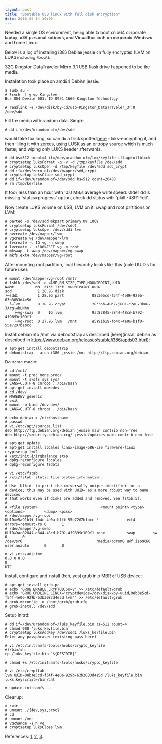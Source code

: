 ```yaml
---
layout: post
title: "Bootable USB linux with full disk encryption"
date: 2016-06-14 10:00
---
```


Needed a single OS environment, being able to boot on x64 corporate laptop, x86 personal netbook,
and VirtualBox both on corporate Windows and home Linux.

Below is a log of installing i386 Debian jessie on fully encrypted (LVM on LUKS including /boot).

32G Kingston DataTraveler Micro 3.1 USB flash drive happened to be the media.

Installation took place on amd64 Debian jessie.


~~~
$ sudo su -
# lsusb  | grep Kingston
Bus 004 Device 003: ID 0951:1666 Kingston Technology

# readlink -e /dev/disk/by-id/usb-Kingston_DataTraveler_3*:0
/dev/sdd
~~~

Fill the media with random data. Simple 

~~~
# dd if=/dev/urandom of=/dev/sdd
~~~

would take too long, so can do a trick spotted [here](https://www.linux.com/blog/how-full-encrypt-your-linux-system-lvm-luks) -
luks-encrypting it, and then filling it with zeroes, using LUSK as an entropy source which is much faster, and wiping only
LUKS header afterwards.

~~~
# dd bs=512 count=4 if=/dev/urandom of=/tmp/keyfile iflag=fullblock
# cryptsetup luksFormat -q -v -d /tmp/keyfile /dev/sdd
# cryptsetup luksOpen -d /tmp/keyfile /dev/sdd sdd_crypt
# dd if=/dev/zero of=/dev/mapper/sdd_crypt
# cryptsetup luksClose sdd_crypt
# dd if=/dev/urandom of=/dev/sdd bs=512 count=20480
# rm /tmp/keyfile
~~~

It took less than an hour with 10.0 MB/s average write speed.
Older dd is missing 'status=progress' option, check dd status with 'pkill -USR1 ^dd'.

Now create  LUKS volume on USB, LVM on it, swap and root partitions on LVM:

~~~
# parted -s /dev/sdd mkpart primary 0% 100%
# cryptsetup luksFormat /dev/sdd1
# cryptsetup luksOpen /dev/sdd1 lvm
# pvcreate /dev/mapper/lvm
# vgcreate vg /dev/mapper/lvm
# lvcreate -L 1G vg -n swap
# lvcreate -l +100%FREE vg -n root
# mkswap -L swap /dev/mapper/vg-swap
# mkfs.ext4 /dev/mapper/vg-root
~~~

After mounting root partition, final hierarchy kooks like this (note UUID's for future use):

~~~
# mount /dev/mapper/vg-root /mnt/
# lsblk /dev/sdd -o NAME,RM,SIZE,TYPE,MOUNTPOINT,UUID
NAME          RM  SIZE TYPE  MOUNTPOINT UUID
sdd            1 28.9G disk             
└─sdd1         1 28.9G part             08b3e5cd-f54f-4e06-929b-63b3083d4e5d
  └─lvm        0 28.9G crypt            2EZ3oh-4HdZ-jEO1-Y2eL-3kWF-3Arg-wbLNhn
    ├─vg-swap  0    1G lvm              9ac82845-e844-48cd-b792-4f9899c109f1 
    └─vg-root  0 27.9G lvm   /mnt       e5a91b19-fb4c-4e0a-b1f0-55e7207b1bcc
~~~

Install debian nto /mnt via debootstrap as described [here](install debian as described in https://www.debian.org/releases/stable/i386/apds03.html):

~~~
# apt-get install debootstrap
# debootstrap --arch i386 jessie /mnt http://ftp.debian.org/debian
~~~

Do some magic:

~~~
# cd /mnt/
# mount -t proc none proc/
# mount -t sysfs sys sys/
# LANG=C.UTF-8 chroot . /bin/bash
# apt-get install makedev
# cd /dev/
# MAKEDEV generic
# exit
# mount -o bind /dev dev/
# LANG=C.UTF-8 chroot . /bin/bash
~~~

~~~
# echo debian > /etc/hostname
# passwd
# vi /etc/apt/sources.list
deb http://ftp.debian.org/debian jessie main contrib non-free
deb http://security.debian.org/ jessie/updates main contrib non-free

# apt-get update
# apt-get install locales linux-image-686-pae firmware-linux cryptsetup lvm2
# /etc/init.d/irqbalance stop
# dpkg-reconfigure locales
# dpkg-reconfigure tzdata
~~~

~~~
# vi /etc/fstab
# /etc/fstab: static file system information.
#
# Use 'blkid' to print the universally unique identifier for a
# device; this may be used with UUID= as a more robust way to name devices
# that works even if disks are added and removed. See fstab(5).
#
# <file system>                             <mount point> <type>      <options>         <dump> <pass>
# /dev/mapper/vg-root
UUID=e5a91b19-fb4c-4e0a-b1f0-55e7207b1bcc /             ext4        errors=remount-ro 0       1
# /dev/mapper/vg-swap
UUID=9ac82845-e844-48cd-b792-4f9899c109f1 none          swap        sw                0       0
/dev/sr0                                  /media/cdrom0 udf,iso9660 user,noauto       0       0
~~~

~~~
# vi /etc/adjtime 
0.0 0 0.0
0
UTC
~~~

Install, configure and install (heh, yes) grub into MBR of USB device:

~~~
# apt-get install grub-pc
# echo 'GRUB_ENABLE_CRYPTODISK=y' >> /etc/default/grub
# echo 'GRUB_CMDLINE_LINUX="cryptdevice=/dev/disk/by-uuid/08b3e5cd-f54f-4e06-929b-63b3083d4e5d:lvm"' >> /etc/default/grub
# grub-mkconfig -o /boot/grub/grub.cfg
# grub-install /dev/sdd
~~~

Setup initrd:

~~~
# dd if=/dev/urandom of=/luks_keyfile.bin bs=512 count=4
# chmod 000 /luks_keyfile.bin
# cryptsetup luksAddKey /dev/sdd1 /luks_keyfile.bin 
Enter any passphrase: (existing pass here)

# vi /etc/initramfs-tools/hooks/crypto_keyfile
#!/bin/sh
cp /luks_keyfile.bin "${DESTDIR}"

# chmod +x /etc/initramfs-tools/hooks/crypto_keyfile

# vi /etc/crypttab 
lvm UUID=08b3e5cd-f54f-4e06-929b-63b3083d4e5d /luks_keyfile.bin luks,keyscript=/bin/cat

# update-initramfs -u
~~~

Cleanup:

~~~
# exit
# umount ./{dev,sys,proc}
# cd
# umount /mnt
# vgchange -a n vg
# cryptsetup luksClose lvm
~~~

References: [1](http://www.pavelkogan.com/2014/05/23/luks-full-disk-encryption/), [2](http://www.pavelkogan.com/2015/01/25/linux-mint-encryption/), [3](https://wiki.archlinux.org/index.php/Dm-crypt/Encrypting_an_entire_system).
